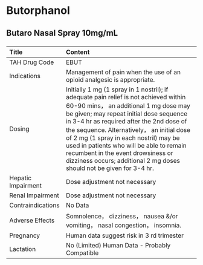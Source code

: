 # Butorphanol

## Butaro Nasal Spray 10mg/mL

##### 

| Title              | Content                                                                                                                                                                                                                                                                                                                                                                                                                                                               |
|:-------------------|:----------------------------------------------------------------------------------------------------------------------------------------------------------------------------------------------------------------------------------------------------------------------------------------------------------------------------------------------------------------------------------------------------------------------------------------------------------------------|
| TAH Drug Code      | EBUT                                                                                                                                                                                                                                                                                                                                                                                                                                                                  |
| Indications        | Management of pain when the use of an opioid analgesic is appropriate.                                                                                                                                                                                                                                                                                                                                                                                                |
| Dosing             | Initially 1 mg (1 spray in 1 nostril); if adequate pain relief is not achieved within 60-90 mins， an additional 1 mg dose may be given; may repeat initial dose sequence in 3-4 hr as required after the 2nd dose of the sequence. Alternatively， an initial dose of 2 mg (1 spray in each nostril) may be used in patients who will be able to remain recumbent in the event drowsiness or dizziness occurs; additional 2 mg doses should not be given for 3-4 hr. |
| Hepatic Impairment | Dose adjustment not necessary                                                                                                                                                                                                                                                                                                                                                                                                                                         |
| Renal Impairment   | Dose adjustment not necessary                                                                                                                                                                                                                                                                                                                                                                                                                                         |
| Contraindications  | No Data                                                                                                                                                                                                                                                                                                                                                                                                                                                               |
| Adverse Effects    | Somnolence， dizziness， nausea &/or vomiting， nasal congestion， insomnia.                                                                                                                                                                                                                                                                                                                                                                                          |
| Pregnancy          | Human data suggest risk in 3 rd trimester                                                                                                                                                                                                                                                                                                                                                                                                                             |
| Lactation          | No (Limited) Human Data - Probably Compatible                                                                                                                                                                                                                                                                                                                                                                                                                         |

